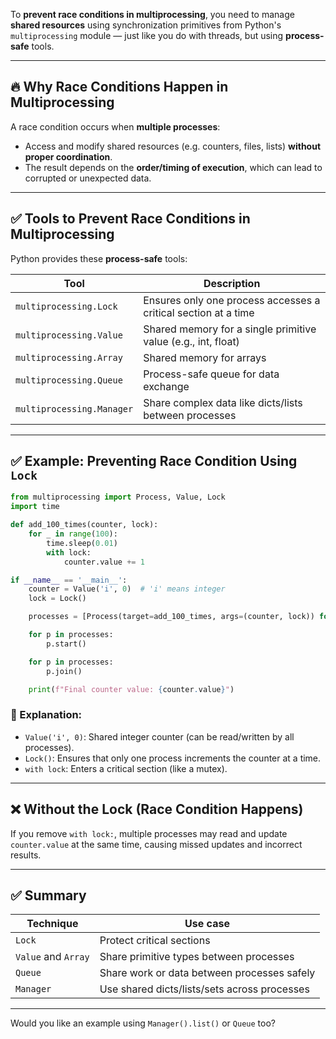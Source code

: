 To **prevent race conditions in multiprocessing**, you need to manage **shared resources** using synchronization primitives from Python's `multiprocessing` module — just like you do with threads, but using **process-safe** tools.

---

## 🔥 Why Race Conditions Happen in Multiprocessing

A race condition occurs when **multiple processes**:

* Access and modify shared resources (e.g. counters, files, lists) **without proper coordination**.
* The result depends on the **order/timing of execution**, which can lead to corrupted or unexpected data.

---

## ✅ Tools to Prevent Race Conditions in Multiprocessing

Python provides these **process-safe** tools:

| Tool                      | Description                                                    |
| ------------------------- | -------------------------------------------------------------- |
| `multiprocessing.Lock`    | Ensures only one process accesses a critical section at a time |
| `multiprocessing.Value`   | Shared memory for a single primitive value (e.g., int, float)  |
| `multiprocessing.Array`   | Shared memory for arrays                                       |
| `multiprocessing.Queue`   | Process-safe queue for data exchange                           |
| `multiprocessing.Manager` | Share complex data like dicts/lists between processes          |

---

## ✅ Example: Preventing Race Condition Using `Lock`

```python
from multiprocessing import Process, Value, Lock
import time

def add_100_times(counter, lock):
    for _ in range(100):
        time.sleep(0.01)
        with lock:
            counter.value += 1

if __name__ == '__main__':
    counter = Value('i', 0)  # 'i' means integer
    lock = Lock()

    processes = [Process(target=add_100_times, args=(counter, lock)) for _ in range(5)]

    for p in processes:
        p.start()

    for p in processes:
        p.join()

    print(f"Final counter value: {counter.value}")
```

### 🧠 Explanation:

* `Value('i', 0)`: Shared integer counter (can be read/written by all processes).
* `Lock()`: Ensures that only one process increments the counter at a time.
* `with lock`: Enters a critical section (like a mutex).

---

## ❌ Without the Lock (Race Condition Happens)

If you remove `with lock:`, multiple processes may read and update `counter.value` at the same time, causing missed updates and incorrect results.

---

## ✅ Summary

| Technique           | Use case                                     |
| ------------------- | -------------------------------------------- |
| `Lock`              | Protect critical sections                    |
| `Value` and `Array` | Share primitive types between processes      |
| `Queue`             | Share work or data between processes safely  |
| `Manager`           | Use shared dicts/lists/sets across processes |

---

Would you like an example using `Manager().list()` or `Queue` too?
